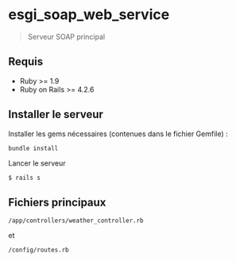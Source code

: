 # esgi_soap_web_service

> Serveur SOAP principal

## Requis

* Ruby >= 1.9
* Ruby on Rails >= 4.2.6

## Installer le serveur

Installer les gems nécessaires (contenues dans le fichier Gemfile) :

`bundle install`

Lancer le serveur

```bash
$ rails s
```

## Fichiers principaux

```
/app/controllers/weather_controller.rb
```

et

```
/config/routes.rb
```
